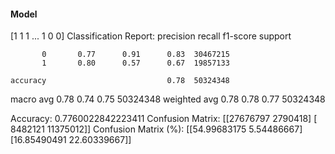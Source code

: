 #### Model
[1 1 1 ... 1 0 0]
Classification Report:
              precision    recall  f1-score   support

           0       0.77      0.91      0.83  30467215
           1       0.80      0.57      0.67  19857133

    accuracy                           0.78  50324348
   macro avg       0.78      0.74      0.75  50324348
weighted avg       0.78      0.78      0.77  50324348

Accuracy: 0.7760022842223411
Confusion Matrix:
[[27676797  2790418]
 [ 8482121 11375012]]
Confusion Matrix (%):
[[54.99683175  5.54486667]
 [16.85490491 22.60339667]]
